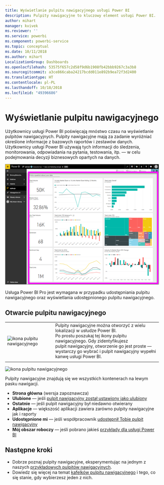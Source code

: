 ```yaml
---
title: Wyświetlanie pulpitu nawigacyjnego usługi Power BI
description: Pulpity nawigacyjne to kluczowy element usługi Power BI.
author: mihart
manager: kvivek
ms.reviewer: ''
ms.service: powerbi
ms.component: powerbi-service
ms.topic: conceptual
ms.date: 10/11/2018
ms.author: mihart
LocalizationGroup: Dashboards
ms.openlocfilehash: 53575f657c2d58f9d6b1908fb42bbb9267c3a3b8
ms.sourcegitcommit: a3ce866caba24217bcdd011e892b9ea72f3d2400
ms.translationtype: HT
ms.contentlocale: pl-PL
ms.lasthandoff: 10/18/2018
ms.locfileid: "49396686"
---
```

# <a name="view-a-dashboard"></a>Wyświetlanie pulpitu nawigacyjnego
Użytkownicy usługi Power BI poświęcają mnóstwo czasu na wyświetlanie pulpitów nawigacyjnych. Pulpity nawigacyjne mają za zadanie wyróżniać określone informacje z bazowych raportów i zestawów danych. Użytkownicy usługi Power BI używają tych informacji do śledzenia, monitorowania, odpowiadania na pytania, testowania, itp. — w celu podejmowania decyzji biznesowych opartych na danych.

![pulpit nawigacyjny](media/end-user-dashboard-open/power-bi-new-dash.png)


Usługa Power BI Pro jest wymagana w przypadku udostępniania pulpitu nawigacyjnego oraz wyświetlania udostępnionego pulpitu nawigacyjnego.

## <a name="open-a-dashboard"></a>Otwarcie pulpitu nawigacyjnego



|              |         |
|------------|--------------------------------|
|![ikona pulpitu nawigacyjnego](media/end-user-dashboard-open/power-bi-dashboard-icon.png)      |Pulpity nawigacyjne można otworzyć z wielu lokalizacji w usłudze Power BI. <br> Po prostu poszukaj tej ikony pulpitu nawigacyjnego. Gdy zidentyfikujesz <br>pulpit nawigacyjny, otworzenie go jest proste — wystarczy go wybrać i pulpit nawigacyjny wypełni <br>kanwę usługi Power BI. |
|                    |          |

![ikona pulpitu nawigacyjnego](media/end-user-dashboard-open/opendash.gif)


Pulpity nawigacyjne znajdują się we wszystkich kontenerach na lewym pasku nawigacji. 
- **Strona główna** (wersja zapoznawcza)
- **Ulubione** — jeśli [pulpit nawigacyjny został ustawiony jako ulubiony](end-user-favorite.md)
- **Ostatnie** — jeśli pulpit nawigacyjny był niedawno otwierany
- **Aplikacje** — większość aplikacji zawiera zarówno pulpity nawigacyjne jak i raporty
- **Udostępnione mi** — jeśli współpracownik [udostępnił Tobie pulpit nawigacyjny](end-user-shared-with-me.md)
- **Mój obszar roboczy** — jeśli pobrano jakieś [przykłady dla usługi Power BI](../sample-datasets.md)


## <a name="next-steps"></a>Następne kroki
* Dobrze poznaj pulpity nawigacyjne, eksperymentując na jednym z naszych [przykładowych pulpitów nawigacyjnych](../sample-tutorial-connect-to-the-samples.md).
* Dowiedz się więcej na temat [kafelków pulpitu nawigacyjnego](end-user-tiles.md) i tego, co się stanie, gdy wybierzesz jeden z nich.